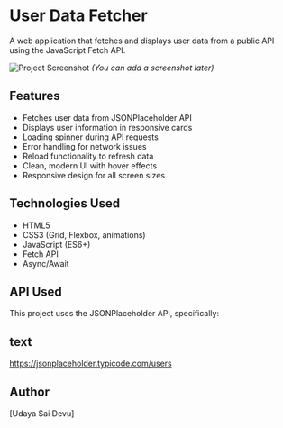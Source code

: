 # User Data Fetcher

A web application that fetches and displays user data from a public API using the JavaScript Fetch API.

![Project Screenshot](screenshot.png) *(You can add a screenshot later)*

## Features

- Fetches user data from JSONPlaceholder API
- Displays user information in responsive cards
- Loading spinner during API requests
- Error handling for network issues
- Reload functionality to refresh data
- Clean, modern UI with hover effects
- Responsive design for all screen sizes

## Technologies Used

- HTML5
- CSS3 (Grid, Flexbox, animations)
- JavaScript (ES6+)
- Fetch API
- Async/Await

## API Used
This project uses the JSONPlaceholder API, specifically:

## text
https://jsonplaceholder.typicode.com/users

## Author 
[Udaya Sai Devu]

